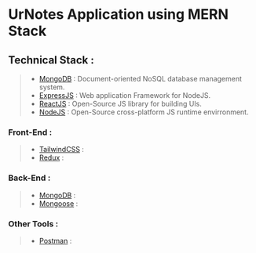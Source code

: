 # UrNotes Application using MERN Stack

## Technical Stack :

> - [MongoDB](https://www.mongodb.com/) : Document-oriented NoSQL database management system.
> - [ExpressJS](https://expressjs.com/) : Web application Framework for NodeJS.
> - [ReactJS](https://react.dev/) : Open-Source JS library for building UIs.
> - [NodeJS](https://nodejs.org/en) : Open-Source cross-platform JS runtime envirronment.

### Front-End :

> - [TailwindCSS](https://tailwindcss.com/) :
> - [Redux](https://redux.js.org/) :

### Back-End :

> - [MongoDB](https://www.mongodb.com/) :
> - [Mongoose](https://mongoosejs.com/) :

### Other Tools :

> - [Postman](https://www.postman.com/) :
